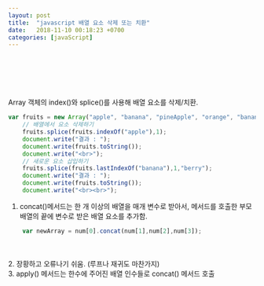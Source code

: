 ```yaml
---
layout: post
title:  "javascript 배열 요소 삭제 또는 치환"
date:   2018-11-10 00:18:23 +0700
categories: [javaScript]
---
```

<br/><br/><br/><br/><br/>
Array 객체의 index()와 splice()를 사용해 배열 요소를 삭제/치환.

```javascript
var fruits = new Array("apple", "banana", "pineApple", "orange", "banana");
    // 배열에서 요소 삭제하기
    fruits.splice(fruits.indexOf("apple"),1);
    document.write("결과 : ");
    document.write(fruits.toString());
    document.write("<br>");
    // 새로운 요소 삽입하기
    fruits.splice(fruits.lastIndexOf("banana"),1,"berry");
    document.write("결과 : ");
    document.write(fruits.toString());
    document.write("<br><br>");
```
1. concat()메서드는 한 개 이상의 배열을 매개 변수로 받아서, 메서드를 호출한 부모 배열의 끝에 변수로 받은 배열 요소를 추가함.<br/>
```javascript
    var newArray = num[0].concat(num[1],num[2],num[3]);
```
<br/><br/>
2. 장황하고 오류나기 쉬움. (루프나 재귀도 마찬가지)<br/>
3. apply() 메서드는 한수에 주어진 배열 인수들로 concat() 메서드 호출<br/>